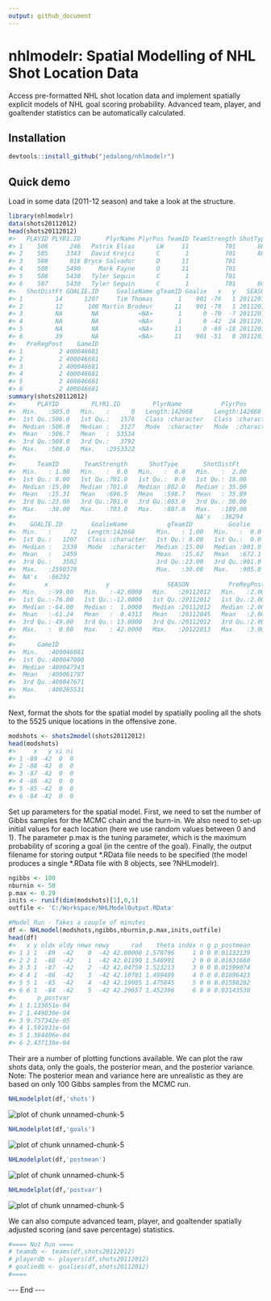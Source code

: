 ```yaml
---
output: github_document
---
```


<!-- README.md is generated from README.Rmd. Please edit that file -->




# nhlmodelr: Spatial Modelling of NHL Shot Location Data



Access pre-formatted NHL shot location data and implement spatially explicit models of NHL goal scoring probability. Advanced team, player, and goaltender statistics can be automatically calculated.

## Installation


```r
devtools::install_github("jedalong/nhlmodelr")
```
  
## Quick demo

Load  in some data (2011-12 season) and take a look at the structure.


```r
library(nhlmodelr)
data(shots20112012) 
head(shots20112012)
#>   PLAYID PLYR1.ID       PlyrName PlyrPos TeamID TeamStrength ShotType
#> 1    506      246   Patrik Elias      LW     11          701      805
#> 2    505     3343   David Krejci      C       1          701      803
#> 3    508      816 Bryce Salvador      D      11          701        0
#> 4    508     5490     Mark Fayne      D      11          701        0
#> 5    508     5430   Tyler Seguin      C       1          701        0
#> 6    507     5430   Tyler Seguin      C       1          701      802
#>   ShotDistFt GOALIE.ID     GoalieName gTeamID Goalie   x   y   SEASON
#> 1         14      1207     Tim Thomas       1    901 -76   1 20112012
#> 2         12       108 Martin Brodeur      11    901 -78   1 20112012
#> 3         NA        NA           <NA>       1      0 -70  -7 20112012
#> 4         NA        NA           <NA>       1      0 -42  24 20112012
#> 5         NA        NA           <NA>      11      0 -69 -18 20112012
#> 6         39        NA           <NA>      11    901 -51   0 20112012
#>   PreRegPost    GameID
#> 1          2 400046681
#> 2          2 400046681
#> 3          2 400046681
#> 4          2 400046681
#> 5          2 400046681
#> 6          2 400046681
summary(shots20112012)
#>      PLAYID         PLYR1.ID         PlyrName           PlyrPos         
#>  Min.   :505.0   Min.   :      0   Length:142668      Length:142668     
#>  1st Qu.:506.0   1st Qu.:   1576   Class :character   Class :character  
#>  Median :506.0   Median :   3127   Mode  :character   Mode  :character  
#>  Mean   :506.7   Mean   :  53534                                        
#>  3rd Qu.:508.0   3rd Qu.:   3792                                        
#>  Max.   :508.0   Max.   :2953322                                        
#>                                                                         
#>      TeamID       TeamStrength      ShotType       ShotDistFt    
#>  Min.   : 1.00   Min.   :  0.0   Min.   :  0.0   Min.   :  2.00  
#>  1st Qu.: 8.00   1st Qu.:701.0   1st Qu.:  0.0   1st Qu.: 18.00  
#>  Median :15.00   Median :701.0   Median :802.0   Median : 35.00  
#>  Mean   :15.31   Mean   :696.5   Mean   :598.7   Mean   : 35.89  
#>  3rd Qu.:23.00   3rd Qu.:701.0   3rd Qu.:803.0   3rd Qu.: 50.00  
#>  Max.   :30.00   Max.   :703.0   Max.   :807.0   Max.   :189.00  
#>                                                  NA's   :36294   
#>    GOALIE.ID        GoalieName           gTeamID          Goalie     
#>  Min.   :     72   Length:142668      Min.   : 1.00   Min.   :  0.0  
#>  1st Qu.:   1207   Class :character   1st Qu.: 8.00   1st Qu.:  0.0  
#>  Median :   2339   Mode  :character   Median :15.00   Median :901.0  
#>  Mean   :   2459                      Mean   :15.62   Mean   :672.1  
#>  3rd Qu.:   3502                      3rd Qu.:23.00   3rd Qu.:901.0  
#>  Max.   :2590376                      Max.   :30.00   Max.   :905.0  
#>  NA's   :66292                                                       
#>        x                y                SEASON           PreRegPost   
#>  Min.   :-99.00   Min.   :-42.0000   Min.   :20112012   Min.   :2.000  
#>  1st Qu.:-76.00   1st Qu.:-12.0000   1st Qu.:20112012   1st Qu.:2.000  
#>  Median :-64.00   Median :  1.0000   Median :20112012   Median :2.000  
#>  Mean   :-61.24   Mean   :  0.4313   Mean   :20112045   Mean   :2.068  
#>  3rd Qu.:-49.00   3rd Qu.: 13.0000   3rd Qu.:20112012   3rd Qu.:2.000  
#>  Max.   :  0.00   Max.   : 42.0000   Max.   :20122013   Max.   :3.000  
#>                                                                        
#>      GameID         
#>  Min.   :400046681  
#>  1st Qu.:400047008  
#>  Median :400047343  
#>  Mean   :400061787  
#>  3rd Qu.:400047671  
#>  Max.   :400265531  
#> 
```

Next, format the shots for the spatial model by spatially pooling all the shots to the 5525 unique locations in the offensive zone.


```r
modshots <- shots2model(shots20112012)
head(modshots)
#>     x   y xi ni
#> 1 -89 -42  0  0
#> 2 -88 -42  0  0
#> 3 -87 -42  0  0
#> 4 -86 -42  0  0
#> 5 -85 -42  0  0
#> 6 -84 -42  0  0
```

Set up parameters for the spatial model. First, we need to set the number of Gibbs samples for the MCMC chain and the burn-in. We also need to set-up initial values for each location (here we use random values between 0 and 1). The parameter p.max is the tuning parameter, which is the maximum probability of scoring a goal (in the centre of the goal). Finally, the output filename for storing output \*.RData file needs to be specified (the model produces a single \*.RData file with 8 objects, see  ?NHLmodelr).


```r
ngibbs <- 100
nburnin <- 50
p.max <- 0.29
inits <- runif(dim(modshots)[1],0,1)
outfile <- 'C:/Workspace/NHLModelOutput.RData'

#Model Run - Takes a couple of minutes
df <- NHLmodel(modshots,ngibbs,nburnin,p.max,inits,outfile)
head(df)
#>   x y oldx oldy newx newy      rad    theta index n g p_postmean
#> 1 1 1  -89  -42    0  -42 42.00000 1.570796     1 0 0 0.01132139
#> 2 2 1  -88  -42    1  -42 42.01190 1.546991     2 0 0 0.01631660
#> 3 3 1  -87  -42    2  -42 42.04759 1.523213     3 0 0 0.01599074
#> 4 4 1  -86  -42    3  -42 42.10701 1.499489     4 0 0 0.01696423
#> 5 5 1  -85  -42    4  -42 42.19005 1.475845     5 0 0 0.01598282
#> 6 6 1  -84  -42    5  -42 42.29657 1.452306     6 0 0 0.02143530
#>      p_postvar
#> 1 1.133051e-04
#> 2 1.449830e-04
#> 3 9.757342e-05
#> 4 1.591031e-04
#> 5 1.384406e-04
#> 6 2.437138e-04
```

Their are a number of plotting functions available. We can plot the raw shots data, only the goals, the posterior mean, and the posterior variance. Note: The posterior mean and variance here are unrealistic as they are based on only 100 Gibbs samples from the MCMC run.


```r
NHLmodelplot(df,'shots')
```

![plot of chunk unnamed-chunk-5](README-unnamed-chunk-5-1.png)

```r
NHLmodelplot(df,'goals')
```

![plot of chunk unnamed-chunk-5](README-unnamed-chunk-5-2.png)

```r
NHLmodelplot(df,'postmean')
```

![plot of chunk unnamed-chunk-5](README-unnamed-chunk-5-3.png)

```r
NHLmodelplot(df,'postvar')
```

![plot of chunk unnamed-chunk-5](README-unnamed-chunk-5-4.png)

We can also compute advanced team, player, and goaltender spatially adjusted scoring (and save percentage) statistics.


```r
#==== Not Run ====
# teamdb <- teams(df,shots20112012)
# playerdb <- players(df,shots20112012)
# goaliedb <- goalies(df,shots20112012)
#====
```

--- End ---
